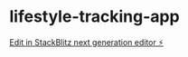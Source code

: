 # lifestyle-tracking-app

[Edit in StackBlitz next generation editor ⚡️](https://stackblitz.com/~/github.com/msy0703/lifestyle-tracking-app)